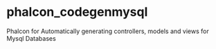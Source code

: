 # phalcon_codegenmysql
Phalcon for Automatically generating controllers, models and views for Mysql Databases
